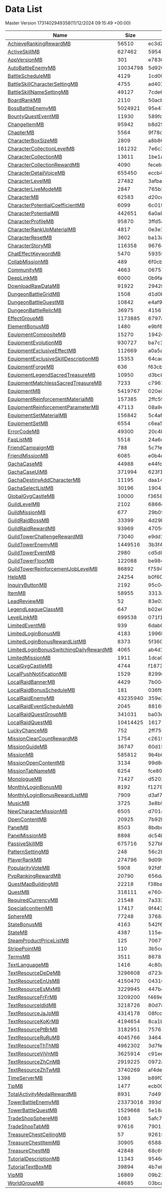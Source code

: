 # Data List
Master Version 1731402949358(11/12/2024 09:15:49 +00:00)

|Name|Size|Hash|Parsed Json|
|-|-|-|-|
|[AchieveRankingRewardMB](https://cdn-mememori.akamaized.net/master/prd1/version/1731402949358/AchieveRankingRewardMB) | 56510 | ec3d2d8db0fc62ee10637735d3269b19 | [AchieveRankingRewardMB.json](AchieveRankingRewardMB.json)|
|[ActiveSkillMB](https://cdn-mememori.akamaized.net/master/prd1/version/1731402949358/ActiveSkillMB) | 627462 | 595419edc22c60727626dcfe7fa53566 | [ActiveSkillMB.json](ActiveSkillMB.json)|
|[AppVersionMB](https://cdn-mememori.akamaized.net/master/prd1/version/1731402949358/AppVersionMB) | 301 | e7830d52cdf796fff2a75b6fe23aebb1 | [AppVersionMB.json](AppVersionMB.json)|
|[AutoBattleEnemyMB](https://cdn-mememori.akamaized.net/master/prd1/version/1731402949358/AutoBattleEnemyMB) | 10034798 | 5d920f60af8cc4a0bf83935e096e7ea4 | [AutoBattleEnemyMB.json](AutoBattleEnemyMB.json)|
|[BattleScheduleMB](https://cdn-mememori.akamaized.net/master/prd1/version/1731402949358/BattleScheduleMB) | 4129 | 1cd0060ef58fd85ffd8f1c6bb63b059c | [BattleScheduleMB.json](BattleScheduleMB.json)|
|[BattleSkillCharacterSettingMB](https://cdn-mememori.akamaized.net/master/prd1/version/1731402949358/BattleSkillCharacterSettingMB) | 4755 | ad40166157c3641009c4e4aca14d025a | [BattleSkillCharacterSettingMB.json](BattleSkillCharacterSettingMB.json)|
|[BattleSkillNameSettingMB](https://cdn-mememori.akamaized.net/master/prd1/version/1731402949358/BattleSkillNameSettingMB) | 49127 | 7cde62b631967806ebb776ab5819e456 | [BattleSkillNameSettingMB.json](BattleSkillNameSettingMB.json)|
|[BoardRankMB](https://cdn-mememori.akamaized.net/master/prd1/version/1731402949358/BoardRankMB) | 2110 | 50acb30f646173fd80ee832a82ce8acd | [BoardRankMB.json](BoardRankMB.json)|
|[BossBattleEnemyMB](https://cdn-mememori.akamaized.net/master/prd1/version/1731402949358/BossBattleEnemyMB) | 5024921 | 95e479573be01aad421f3e8a1a39c1b0 | [BossBattleEnemyMB.json](BossBattleEnemyMB.json)|
|[BountyQuestEventMB](https://cdn-mememori.akamaized.net/master/prd1/version/1731402949358/BountyQuestEventMB) | 11930 | 589fd35b41d916e43d66eaf0e85e19a3 | [BountyQuestEventMB.json](BountyQuestEventMB.json)|
|[ChangeItemMB](https://cdn-mememori.akamaized.net/master/prd1/version/1731402949358/ChangeItemMB) | 95942 | b8d25832372fd02255515854eebf5d75 | [ChangeItemMB.json](ChangeItemMB.json)|
|[ChapterMB](https://cdn-mememori.akamaized.net/master/prd1/version/1731402949358/ChapterMB) | 5564 | 9f78d73c0fa9c6da48549e6e491e4015 | [ChapterMB.json](ChapterMB.json)|
|[CharacterBoxSizeMB](https://cdn-mememori.akamaized.net/master/prd1/version/1731402949358/CharacterBoxSizeMB) | 2809 | a8b8682f5ce6e644c0ce613e8e249fad | [CharacterBoxSizeMB.json](CharacterBoxSizeMB.json)|
|[CharacterCollectionLevelMB](https://cdn-mememori.akamaized.net/master/prd1/version/1731402949358/CharacterCollectionLevelMB) | 161232 | 7e6c3da628c876d5cf686cdc848a022c | [CharacterCollectionLevelMB.json](CharacterCollectionLevelMB.json)|
|[CharacterCollectionMB](https://cdn-mememori.akamaized.net/master/prd1/version/1731402949358/CharacterCollectionMB) | 13611 | 1be1a70525e33b14a5acb877269eaa0a | [CharacterCollectionMB.json](CharacterCollectionMB.json)|
|[CharacterCollectionRewardMB](https://cdn-mememori.akamaized.net/master/prd1/version/1731402949358/CharacterCollectionRewardMB) | 4090 | feceb1e5d6f2d5acbc03edd3826b870e | [CharacterCollectionRewardMB.json](CharacterCollectionRewardMB.json)|
|[CharacterDetailVoiceMB](https://cdn-mememori.akamaized.net/master/prd1/version/1731402949358/CharacterDetailVoiceMB) | 655450 | eccb44f3e8b688473e6d4061b9027b06 | [CharacterDetailVoiceMB.json](CharacterDetailVoiceMB.json)|
|[CharacterLevelMB](https://cdn-mememori.akamaized.net/master/prd1/version/1731402949358/CharacterLevelMB) | 27482 | 3afbab3ee63653e2b37187d446c937c5 | [CharacterLevelMB.json](CharacterLevelMB.json)|
|[CharacterLiveModeMB](https://cdn-mememori.akamaized.net/master/prd1/version/1731402949358/CharacterLiveModeMB) | 2847 | 765b2f4ddae39b93fb329124058017a1 | [CharacterLiveModeMB.json](CharacterLiveModeMB.json)|
|[CharacterMB](https://cdn-mememori.akamaized.net/master/prd1/version/1731402949358/CharacterMB) | 62583 | d20cd70087edb7e9a6c99bab615db6df | [CharacterMB.json](CharacterMB.json)|
|[CharacterPotentialCoefficientMB](https://cdn-mememori.akamaized.net/master/prd1/version/1731402949358/CharacterPotentialCoefficientMB) | 6099 | 6c0194d0d9bad3e5ec52bfb40e35b33c | [CharacterPotentialCoefficientMB.json](CharacterPotentialCoefficientMB.json)|
|[CharacterPotentialMB](https://cdn-mememori.akamaized.net/master/prd1/version/1731402949358/CharacterPotentialMB) | 442651 | 6a0a8f78ff85f4aa5d734e51d1411deb | [CharacterPotentialMB.json](CharacterPotentialMB.json)|
|[CharacterProfileMB](https://cdn-mememori.akamaized.net/master/prd1/version/1731402949358/CharacterProfileMB) | 95870 | 3ffd5a655c89264be8d64040fc8e2824 | [CharacterProfileMB.json](CharacterProfileMB.json)|
|[CharacterRankUpMaterialMB](https://cdn-mememori.akamaized.net/master/prd1/version/1731402949358/CharacterRankUpMaterialMB) | 4817 | 0e3e19425207bede4a87ba8eaae88b47 | [CharacterRankUpMaterialMB.json](CharacterRankUpMaterialMB.json)|
|[CharacterResetMB](https://cdn-mememori.akamaized.net/master/prd1/version/1731402949358/CharacterResetMB) | 3602 | ba13afbebd06979e44a164a67518d831 | [CharacterResetMB.json](CharacterResetMB.json)|
|[CharacterStoryMB](https://cdn-mememori.akamaized.net/master/prd1/version/1731402949358/CharacterStoryMB) | 116358 | 967642420a72e91c8b0b0ae95036ab24 | [CharacterStoryMB.json](CharacterStoryMB.json)|
|[ChatEffectKeywordMB](https://cdn-mememori.akamaized.net/master/prd1/version/1731402949358/ChatEffectKeywordMB) | 5470 | 5935f4254dffb0eef00aa8afdc13406a | [ChatEffectKeywordMB.json](ChatEffectKeywordMB.json)|
|[CollabMissionMB](https://cdn-mememori.akamaized.net/master/prd1/version/1731402949358/CollabMissionMB) | 489 | 6f0cbddd0dd95fb6b029fa5a89711b74 | [CollabMissionMB.json](CollabMissionMB.json)|
|[CommunityMB](https://cdn-mememori.akamaized.net/master/prd1/version/1731402949358/CommunityMB) | 4663 | 06757a398fb4bb8eab27e895fb5ea3d4 | [CommunityMB.json](CommunityMB.json)|
|[DeepLinkMB](https://cdn-mememori.akamaized.net/master/prd1/version/1731402949358/DeepLinkMB) | 6000 | 0b9fa693d25dee1a31aba47fb4f7665f | [DeepLinkMB.json](DeepLinkMB.json)|
|[DownloadRawDataMB](https://cdn-mememori.akamaized.net/master/prd1/version/1731402949358/DownloadRawDataMB) | 91922 | 2942b06a49c825d693ebcf42b4e9288d | [DownloadRawDataMB.json](DownloadRawDataMB.json)|
|[DungeonBattleGridMB](https://cdn-mememori.akamaized.net/master/prd1/version/1731402949358/DungeonBattleGridMB) | 1508 | d1d0bb870c358c7985224e134155c50d | [DungeonBattleGridMB.json](DungeonBattleGridMB.json)|
|[DungeonBattleGuestMB](https://cdn-mememori.akamaized.net/master/prd1/version/1731402949358/DungeonBattleGuestMB) | 10842 | e4af9c518be8b5721f9f7afb1ae294f6 | [DungeonBattleGuestMB.json](DungeonBattleGuestMB.json)|
|[DungeonBattleRelicMB](https://cdn-mememori.akamaized.net/master/prd1/version/1731402949358/DungeonBattleRelicMB) | 36975 | 415677cdc984e60a34f318985ebcbd75 | [DungeonBattleRelicMB.json](DungeonBattleRelicMB.json)|
|[EffectGroupMB](https://cdn-mememori.akamaized.net/master/prd1/version/1731402949358/EffectGroupMB) | 1173885 | 6797a78c04b5901f85ce388472b29fb5 | [EffectGroupMB.json](EffectGroupMB.json)|
|[ElementBonusMB](https://cdn-mememori.akamaized.net/master/prd1/version/1731402949358/ElementBonusMB) | 1480 | e9bf6e553b877c54fcaf45f6909340e5 | [ElementBonusMB.json](ElementBonusMB.json)|
|[EquipmentCompositeMB](https://cdn-mememori.akamaized.net/master/prd1/version/1731402949358/EquipmentCompositeMB) | 15270 | 1942cb18fcfa2d3f6e73689b01361248 | [EquipmentCompositeMB.json](EquipmentCompositeMB.json)|
|[EquipmentEvolutionMB](https://cdn-mememori.akamaized.net/master/prd1/version/1731402949358/EquipmentEvolutionMB) | 930727 | ba7c1e42518c3c80c1fc02856a1e880d | [EquipmentEvolutionMB.json](EquipmentEvolutionMB.json)|
|[EquipmentExclusiveEffectMB](https://cdn-mememori.akamaized.net/master/prd1/version/1731402949358/EquipmentExclusiveEffectMB) | 112669 | a0a5a87d58dc647b59d34c3664c9442f | [EquipmentExclusiveEffectMB.json](EquipmentExclusiveEffectMB.json)|
|[EquipmentExclusiveSkillDescriptionMB](https://cdn-mememori.akamaized.net/master/prd1/version/1731402949358/EquipmentExclusiveSkillDescriptionMB) | 15353 | 64cacc388b1897a3f65bb3d32ba84ffa | [EquipmentExclusiveSkillDescriptionMB.json](EquipmentExclusiveSkillDescriptionMB.json)|
|[EquipmentForgeMB](https://cdn-mememori.akamaized.net/master/prd1/version/1731402949358/EquipmentForgeMB) | 636 | f63cb4e20c64145b75678f2c3970f73b | [EquipmentForgeMB.json](EquipmentForgeMB.json)|
|[EquipmentLegendSacredTreasureMB](https://cdn-mememori.akamaized.net/master/prd1/version/1731402949358/EquipmentLegendSacredTreasureMB) | 10950 | d3bc815ca981d850d58b8fe7939a22dc | [EquipmentLegendSacredTreasureMB.json](EquipmentLegendSacredTreasureMB.json)|
|[EquipmentMatchlessSacredTreasureMB](https://cdn-mememori.akamaized.net/master/prd1/version/1731402949358/EquipmentMatchlessSacredTreasureMB) | 7233 | c79619709504910611ff437c19b77849 | [EquipmentMatchlessSacredTreasureMB.json](EquipmentMatchlessSacredTreasureMB.json)|
|[EquipmentMB](https://cdn-mememori.akamaized.net/master/prd1/version/1731402949358/EquipmentMB) | 5419767 | 020e8c41fef5453f6ed9a55b5e415d95 | [EquipmentMB.json](EquipmentMB.json)|
|[EquipmentReinforcementMaterialMB](https://cdn-mememori.akamaized.net/master/prd1/version/1731402949358/EquipmentReinforcementMaterialMB) | 157385 | 2ffc59efb4610fd359071e0188e2f31a | [EquipmentReinforcementMaterialMB.json](EquipmentReinforcementMaterialMB.json)|
|[EquipmentReinforcementParameterMB](https://cdn-mememori.akamaized.net/master/prd1/version/1731402949358/EquipmentReinforcementParameterMB) | 47113 | 08a9e34118559e39cac0a005abcf0387 | [EquipmentReinforcementParameterMB.json](EquipmentReinforcementParameterMB.json)|
|[EquipmentSetMaterialMB](https://cdn-mememori.akamaized.net/master/prd1/version/1731402949358/EquipmentSetMaterialMB) | 156842 | 5c4af020596a8faffdbfed0fb18ca53d | [EquipmentSetMaterialMB.json](EquipmentSetMaterialMB.json)|
|[EquipmentSetMB](https://cdn-mememori.akamaized.net/master/prd1/version/1731402949358/EquipmentSetMB) | 6554 | c6ea5f7754dc9d4c3441d2f13274eaaa | [EquipmentSetMB.json](EquipmentSetMB.json)|
|[ErrorCodeMB](https://cdn-mememori.akamaized.net/master/prd1/version/1731402949358/ErrorCodeMB) | 49300 | 20c4b77b7973cc994610d730fc04ccbf | [ErrorCodeMB.json](ErrorCodeMB.json)|
|[FaqListMB](https://cdn-mememori.akamaized.net/master/prd1/version/1731402949358/FaqListMB) | 5518 | 24a6d4c90e139d0e98bce12600bb8710 | [FaqListMB.json](FaqListMB.json)|
|[FriendCampaignMB](https://cdn-mememori.akamaized.net/master/prd1/version/1731402949358/FriendCampaignMB) | 788 | 5c7fef7b091bc50324417abdcee37925 | [FriendCampaignMB.json](FriendCampaignMB.json)|
|[FriendMissionMB](https://cdn-mememori.akamaized.net/master/prd1/version/1731402949358/FriendMissionMB) | 6085 | e0b4eb519876a899b53cc310bafa0548 | [FriendMissionMB.json](FriendMissionMB.json)|
|[GachaCaseMB](https://cdn-mememori.akamaized.net/master/prd1/version/1731402949358/GachaCaseMB) | 44988 | e44fca2f4a67b1c5c61c597745c14b7b | [GachaCaseMB.json](GachaCaseMB.json)|
|[GachaCaseUiMB](https://cdn-mememori.akamaized.net/master/prd1/version/1731402949358/GachaCaseUiMB) | 371994 | 623f10a1931288f662988917c5800a78 | [GachaCaseUiMB.json](GachaCaseUiMB.json)|
|[GachaDestinyAddCharacterMB](https://cdn-mememori.akamaized.net/master/prd1/version/1731402949358/GachaDestinyAddCharacterMB) | 11195 | daa148fd5111a21b8fb77b04fc9888a9 | [GachaDestinyAddCharacterMB.json](GachaDestinyAddCharacterMB.json)|
|[GachaSelectListMB](https://cdn-mememori.akamaized.net/master/prd1/version/1731402949358/GachaSelectListMB) | 30196 | 1904219e58c696d06a39e8d055c3645a | [GachaSelectListMB.json](GachaSelectListMB.json)|
|[GlobalGvgCastleMB](https://cdn-mememori.akamaized.net/master/prd1/version/1731402949358/GlobalGvgCastleMB) | 10000 | f3658568a1d613e3c56998853a67930d | [GlobalGvgCastleMB.json](GlobalGvgCastleMB.json)|
|[GuildLevelMB](https://cdn-mememori.akamaized.net/master/prd1/version/1731402949358/GuildLevelMB) | 2102 | 6866eef799fdd7bc19fdaf7926e0c0a2 | [GuildLevelMB.json](GuildLevelMB.json)|
|[GuildMissionMB](https://cdn-mememori.akamaized.net/master/prd1/version/1731402949358/GuildMissionMB) | 677 | 29b0572176513f963d2f13c3a3d0f562 | [GuildMissionMB.json](GuildMissionMB.json)|
|[GuildRaidBossMB](https://cdn-mememori.akamaized.net/master/prd1/version/1731402949358/GuildRaidBossMB) | 33399 | 4d29bf96ea633aff6283c4a9e6cdb1ef | [GuildRaidBossMB.json](GuildRaidBossMB.json)|
|[GuildRaidRewardMB](https://cdn-mememori.akamaized.net/master/prd1/version/1731402949358/GuildRaidRewardMB) | 93969 | 47050011e59dcf0bb03f3aa243f8f79d | [GuildRaidRewardMB.json](GuildRaidRewardMB.json)|
|[GuildTowerChallengeRewardMB](https://cdn-mememori.akamaized.net/master/prd1/version/1731402949358/GuildTowerChallengeRewardMB) | 73040 | e9dd1a6d7aec9a8ef65dee2beec3ea8f | [GuildTowerChallengeRewardMB.json](GuildTowerChallengeRewardMB.json)|
|[GuildTowerEnemyMB](https://cdn-mememori.akamaized.net/master/prd1/version/1731402949358/GuildTowerEnemyMB) | 1449516 | 3b3f460667a62d5021fe6b56dbd789d4 | [GuildTowerEnemyMB.json](GuildTowerEnemyMB.json)|
|[GuildTowerEventMB](https://cdn-mememori.akamaized.net/master/prd1/version/1731402949358/GuildTowerEventMB) | 2980 | cd5d846d0dce5611717493de1fda03ee | [GuildTowerEventMB.json](GuildTowerEventMB.json)|
|[GuildTowerFloorMB](https://cdn-mememori.akamaized.net/master/prd1/version/1731402949358/GuildTowerFloorMB) | 122088 | be984d4493f879a2b4ac0eab7da4b067 | [GuildTowerFloorMB.json](GuildTowerFloorMB.json)|
|[GuildTowerReinforcementJobLevelMB](https://cdn-mememori.akamaized.net/master/prd1/version/1731402949358/GuildTowerReinforcementJobLevelMB) | 86892 | f7594e55acd6862c3bfc4fd202cb4855 | [GuildTowerReinforcementJobLevelMB.json](GuildTowerReinforcementJobLevelMB.json)|
|[HelpMB](https://cdn-mememori.akamaized.net/master/prd1/version/1731402949358/HelpMB) | 24254 | b0f6062efad88268dcf9e9cf17c87092 | [HelpMB.json](HelpMB.json)|
|[InquiryButtonMB](https://cdn-mememori.akamaized.net/master/prd1/version/1731402949358/InquiryButtonMB) | 2192 | 95c04f3e30c618ea9b5aea13162801a0 | [InquiryButtonMB.json](InquiryButtonMB.json)|
|[ItemMB](https://cdn-mememori.akamaized.net/master/prd1/version/1731402949358/ItemMB) | 58955 | 3313a360fd66e52b862c91070000b4ed | [ItemMB.json](ItemMB.json)|
|[LeadReviewMB](https://cdn-mememori.akamaized.net/master/prd1/version/1731402949358/LeadReviewMB) | 52 | 83e028f348df8347e115f132b3e4d34f | [LeadReviewMB.json](LeadReviewMB.json)|
|[LegendLeagueClassMB](https://cdn-mememori.akamaized.net/master/prd1/version/1731402949358/LegendLeagueClassMB) | 647 | b02e0d031673d4e803abc4c5ad88ff34 | [LegendLeagueClassMB.json](LegendLeagueClassMB.json)|
|[LevelLinkMB](https://cdn-mememori.akamaized.net/master/prd1/version/1731402949358/LevelLinkMB) | 699538 | 071f126ef9d0bef1b718e76780466735 | [LevelLinkMB.json](LevelLinkMB.json)|
|[LimitedEventMB](https://cdn-mememori.akamaized.net/master/prd1/version/1731402949358/LimitedEventMB) | 939 | 6dab04812f4b32f3259ef55b027c1a6c | [LimitedEventMB.json](LimitedEventMB.json)|
|[LimitedLoginBonusMB](https://cdn-mememori.akamaized.net/master/prd1/version/1731402949358/LimitedLoginBonusMB) | 4183 | 1996be8c1835e01f40d018ef4e910ae4 | [LimitedLoginBonusMB.json](LimitedLoginBonusMB.json)|
|[LimitedLoginBonusRewardListMB](https://cdn-mememori.akamaized.net/master/prd1/version/1731402949358/LimitedLoginBonusRewardListMB) | 8373 | 5f360dc690a54a9e9414584ce56aab53 | [LimitedLoginBonusRewardListMB.json](LimitedLoginBonusRewardListMB.json)|
|[LimitedLoginBonusSwitchingDailyRewardMB](https://cdn-mememori.akamaized.net/master/prd1/version/1731402949358/LimitedLoginBonusSwitchingDailyRewardMB) | 4065 | ab4d105b9ca864e4c13d15ae980d3677 | [LimitedLoginBonusSwitchingDailyRewardMB.json](LimitedLoginBonusSwitchingDailyRewardMB.json)|
|[LimitedMissionMB](https://cdn-mememori.akamaized.net/master/prd1/version/1731402949358/LimitedMissionMB) | 1911 | 1dca0002bd555bc3d4547390af7d233e | [LimitedMissionMB.json](LimitedMissionMB.json)|
|[LocalGvgCastleMB](https://cdn-mememori.akamaized.net/master/prd1/version/1731402949358/LocalGvgCastleMB) | 4744 | f18738c6617ae5163fbdacfd216532fd | [LocalGvgCastleMB.json](LocalGvgCastleMB.json)|
|[LocalPushNotificationMB](https://cdn-mememori.akamaized.net/master/prd1/version/1731402949358/LocalPushNotificationMB) | 1529 | 8299e722d30def8091362926f0d4a090 | [LocalPushNotificationMB.json](LocalPushNotificationMB.json)|
|[LocalRaidBannerMB](https://cdn-mememori.akamaized.net/master/prd1/version/1731402949358/LocalRaidBannerMB) | 4429 | 7b0046c625ebec80746c67063c8a1f12 | [LocalRaidBannerMB.json](LocalRaidBannerMB.json)|
|[LocalRaidBonusScheduleMB](https://cdn-mememori.akamaized.net/master/prd1/version/1731402949358/LocalRaidBonusScheduleMB) | 181 | 036fbfe7f56c7f8d1818e2cc25ee9cad | [LocalRaidBonusScheduleMB.json](LocalRaidBonusScheduleMB.json)|
|[LocalRaidEnemyMB](https://cdn-mememori.akamaized.net/master/prd1/version/1731402949358/LocalRaidEnemyMB) | 43235940 | 359e230a1758b74d889f716c4dd525a1 | [LocalRaidEnemyMB.json](LocalRaidEnemyMB.json)|
|[LocalRaidEventScheduleMB](https://cdn-mememori.akamaized.net/master/prd1/version/1731402949358/LocalRaidEventScheduleMB) | 2045 | 8816f437b4b613f0b53ea50c7f079d97 | [LocalRaidEventScheduleMB.json](LocalRaidEventScheduleMB.json)|
|[LocalRaidQuestGroupMB](https://cdn-mememori.akamaized.net/master/prd1/version/1731402949358/LocalRaidQuestGroupMB) | 341031 | ba03de84de33cd463a2efa0a6bbaa661 | [LocalRaidQuestGroupMB.json](LocalRaidQuestGroupMB.json)|
|[LocalRaidQuestMB](https://cdn-mememori.akamaized.net/master/prd1/version/1731402949358/LocalRaidQuestMB) | 10414425 | 16177edd2d7b2b011bc375491880475b | [LocalRaidQuestMB.json](LocalRaidQuestMB.json)|
|[LuckyChanceMB](https://cdn-mememori.akamaized.net/master/prd1/version/1731402949358/LuckyChanceMB) | 752 | 2ff75f8428c7be44b46f0b7ae14cf3ce | [LuckyChanceMB.json](LuckyChanceMB.json)|
|[MissionClearCountRewardMB](https://cdn-mememori.akamaized.net/master/prd1/version/1731402949358/MissionClearCountRewardMB) | 1754 | c261960bcbb3023dcb6bd5c1cc560dec | [MissionClearCountRewardMB.json](MissionClearCountRewardMB.json)|
|[MissionGuideMB](https://cdn-mememori.akamaized.net/master/prd1/version/1731402949358/MissionGuideMB) | 36747 | 60d15603284ff07bce4963d7df237b47 | [MissionGuideMB.json](MissionGuideMB.json)|
|[MissionMB](https://cdn-mememori.akamaized.net/master/prd1/version/1731402949358/MissionMB) | 585812 | 9b4b09bbc87a1063ff14597af1a1c735 | [MissionMB.json](MissionMB.json)|
|[MissionOpenContentMB](https://cdn-mememori.akamaized.net/master/prd1/version/1731402949358/MissionOpenContentMB) | 3134 | 99d8ca0e3a5833bf9984b6083e7fcda1 | [MissionOpenContentMB.json](MissionOpenContentMB.json)|
|[MissionTabNameMB](https://cdn-mememori.akamaized.net/master/prd1/version/1731402949358/MissionTabNameMB) | 6254 | fce80ebf6ded78fbfd8c109276ba6ba8 | [MissionTabNameMB.json](MissionTabNameMB.json)|
|[MonologueMB](https://cdn-mememori.akamaized.net/master/prd1/version/1731402949358/MonologueMB) | 71427 | d5202ed0d0c85cca0fe5fd9b366fcf1c | [MonologueMB.json](MonologueMB.json)|
|[MonthlyLoginBonusMB](https://cdn-mememori.akamaized.net/master/prd1/version/1731402949358/MonthlyLoginBonusMB) | 8192 | f127927f872116afeb603d16328c987c | [MonthlyLoginBonusMB.json](MonthlyLoginBonusMB.json)|
|[MonthlyLoginBonusRewardListMB](https://cdn-mememori.akamaized.net/master/prd1/version/1731402949358/MonthlyLoginBonusRewardListMB) | 7909 | d3af7fc6f6a60ec35ec9e1b9fde2bb1d | [MonthlyLoginBonusRewardListMB.json](MonthlyLoginBonusRewardListMB.json)|
|[MusicMB](https://cdn-mememori.akamaized.net/master/prd1/version/1731402949358/MusicMB) | 3725 | 3e8b955b3ffa5b0f5f14c399b5f55dbc | [MusicMB.json](MusicMB.json)|
|[NewCharacterMissionMB](https://cdn-mememori.akamaized.net/master/prd1/version/1731402949358/NewCharacterMissionMB) | 6505 | d70146c60043acb720128ea34b91ad9c | [NewCharacterMissionMB.json](NewCharacterMissionMB.json)|
|[OpenContentMB](https://cdn-mememori.akamaized.net/master/prd1/version/1731402949358/OpenContentMB) | 20925 | 7b92bc403202405441cc67b565978aba | [OpenContentMB.json](OpenContentMB.json)|
|[PanelMB](https://cdn-mememori.akamaized.net/master/prd1/version/1731402949358/PanelMB) | 8503 | 8bdbd649e9f4b196dd0b510440f307e4 | [PanelMB.json](PanelMB.json)|
|[PanelMissionMB](https://cdn-mememori.akamaized.net/master/prd1/version/1731402949358/PanelMissionMB) | 8898 | dc54b970c2990f2a3ade09c1a9ec9470 | [PanelMissionMB.json](PanelMissionMB.json)|
|[PassiveSkillMB](https://cdn-mememori.akamaized.net/master/prd1/version/1731402949358/PassiveSkillMB) | 675716 | 527bb2a934717e4e0e3790a776d33c13 | [PassiveSkillMB.json](PassiveSkillMB.json)|
|[PatternSettingMB](https://cdn-mememori.akamaized.net/master/prd1/version/1731402949358/PatternSettingMB) | 248 | 56c2b571b9194bb141e12c80e909910c | [PatternSettingMB.json](PatternSettingMB.json)|
|[PlayerRankMB](https://cdn-mememori.akamaized.net/master/prd1/version/1731402949358/PlayerRankMB) | 274796 | 9d09f1f36971c284602f18f051a5279a | [PlayerRankMB.json](PlayerRankMB.json)|
|[PopularityVoteMB](https://cdn-mememori.akamaized.net/master/prd1/version/1731402949358/PopularityVoteMB) | 5908 | 92fdf18d7ffc67b7537f3b9caa16ff71 | [PopularityVoteMB.json](PopularityVoteMB.json)|
|[PvpRankingRewardMB](https://cdn-mememori.akamaized.net/master/prd1/version/1731402949358/PvpRankingRewardMB) | 20790 | 656da69564146f7ec5e388064ff2f373 | [PvpRankingRewardMB.json](PvpRankingRewardMB.json)|
|[QuestMapBuildingMB](https://cdn-mememori.akamaized.net/master/prd1/version/1731402949358/QuestMapBuildingMB) | 22218 | f38ba5a4bc2ad0f5cf47fcdb960db085 | [QuestMapBuildingMB.json](QuestMapBuildingMB.json)|
|[QuestMB](https://cdn-mememori.akamaized.net/master/prd1/version/1731402949358/QuestMB) | 318111 | e7604b9a4cb339614efd9ba543aa62ad | [QuestMB.json](QuestMB.json)|
|[RequiredCurrencyMB](https://cdn-mememori.akamaized.net/master/prd1/version/1731402949358/RequiredCurrencyMB) | 21548 | 7a33242ce3863ecdafd0d4240921b3ff | [RequiredCurrencyMB.json](RequiredCurrencyMB.json)|
|[SpecialIconItemMB](https://cdn-mememori.akamaized.net/master/prd1/version/1731402949358/SpecialIconItemMB) | 17417 | 9f443f939f656049fac983620c63a794 | [SpecialIconItemMB.json](SpecialIconItemMB.json)|
|[SphereMB](https://cdn-mememori.akamaized.net/master/prd1/version/1731402949358/SphereMB) | 77248 | 3768825d4fbee44fd4a61b2dca738764 | [SphereMB.json](SphereMB.json)|
|[StateBonusMB](https://cdn-mememori.akamaized.net/master/prd1/version/1731402949358/StateBonusMB) | 4163 | 542f6e534e42e7e2ad4bf49fb086aaf8 | [StateBonusMB.json](StateBonusMB.json)|
|[StateMB](https://cdn-mememori.akamaized.net/master/prd1/version/1731402949358/StateMB) | 4387 | 115e44cdbdf7d6b19dced8f7e637d182 | [StateMB.json](StateMB.json)|
|[SteamProductPriceListMB](https://cdn-mememori.akamaized.net/master/prd1/version/1731402949358/SteamProductPriceListMB) | 125 | 706776b71597ecfda2b9ec59e38e38e8 | [SteamProductPriceListMB.json](SteamProductPriceListMB.json)|
|[StripePointMB](https://cdn-mememori.akamaized.net/master/prd1/version/1731402949358/StripePointMB) | 110 | 3b5cd6cfeba52744b8ee7510b64962f5 | [StripePointMB.json](StripePointMB.json)|
|[TermsMB](https://cdn-mememori.akamaized.net/master/prd1/version/1731402949358/TermsMB) | 3511 | 8678160d6e5f47777d5d5e368debca0a | [TermsMB.json](TermsMB.json)|
|[TextLanguageMB](https://cdn-mememori.akamaized.net/master/prd1/version/1731402949358/TextLanguageMB) | 1416 | 4c80a596909cd6f26bf4509824c36e51 | [TextLanguageMB.json](TextLanguageMB.json)|
|[TextResourceDeDeMB](https://cdn-mememori.akamaized.net/master/prd1/version/1731402949358/TextResourceDeDeMB) | 3296608 | d723e6f2d3c49e5fcf24587b751c794e | [TextResourceDeDeMB.json](TextResourceDeDeMB.json)|
|[TextResourceEnUsMB](https://cdn-mememori.akamaized.net/master/prd1/version/1731402949358/TextResourceEnUsMB) | 4150470 | 04310193e052767ad54db521fb481abf | [TextResourceEnUsMB.json](TextResourceEnUsMB.json)|
|[TextResourceEsMxMB](https://cdn-mememori.akamaized.net/master/prd1/version/1731402949358/TextResourceEsMxMB) | 3229945 | 447b4ed99e78ca8b422616fe1c5b4a3c | [TextResourceEsMxMB.json](TextResourceEsMxMB.json)|
|[TextResourceFrFrMB](https://cdn-mememori.akamaized.net/master/prd1/version/1731402949358/TextResourceFrFrMB) | 3209200 | f469e67bea224eb5d7b5595927fc3790 | [TextResourceFrFrMB.json](TextResourceFrFrMB.json)|
|[TextResourceIdIdMB](https://cdn-mememori.akamaized.net/master/prd1/version/1731402949358/TextResourceIdIdMB) | 3218726 | 80d783b97ec900b9a613fb05464f0a71 | [TextResourceIdIdMB.json](TextResourceIdIdMB.json)|
|[TextResourceJaJpMB](https://cdn-mememori.akamaized.net/master/prd1/version/1731402949358/TextResourceJaJpMB) | 4314178 | 08fcc001b7927b198ea3f8d0d6de1397 | [TextResourceJaJpMB.json](TextResourceJaJpMB.json)|
|[TextResourceKoKrMB](https://cdn-mememori.akamaized.net/master/prd1/version/1731402949358/TextResourceKoKrMB) | 4194654 | 8ca1b1780bde551519ad12725e48e504 | [TextResourceKoKrMB.json](TextResourceKoKrMB.json)|
|[TextResourcePtBrMB](https://cdn-mememori.akamaized.net/master/prd1/version/1731402949358/TextResourcePtBrMB) | 3182951 | 75761d19a8c646a1bca593957f88d983 | [TextResourcePtBrMB.json](TextResourcePtBrMB.json)|
|[TextResourceRuRuMB](https://cdn-mememori.akamaized.net/master/prd1/version/1731402949358/TextResourceRuRuMB) | 4045766 | 34641e764daf75f48240a2cb66ff230f | [TextResourceRuRuMB.json](TextResourceRuRuMB.json)|
|[TextResourceThThMB](https://cdn-mememori.akamaized.net/master/prd1/version/1731402949358/TextResourceThThMB) | 4962302 | 3d7fe7ffe30d037f984d79a0cb95764b | [TextResourceThThMB.json](TextResourceThThMB.json)|
|[TextResourceViVnMB](https://cdn-mememori.akamaized.net/master/prd1/version/1731402949358/TextResourceViVnMB) | 3625914 | c91ee23e41a957bfa16327e3ea8a32c9 | [TextResourceViVnMB.json](TextResourceViVnMB.json)|
|[TextResourceZhCnMB](https://cdn-mememori.akamaized.net/master/prd1/version/1731402949358/TextResourceZhCnMB) | 2919225 | 0972a608be5cb5ce4820fa1e5a343f98 | [TextResourceZhCnMB.json](TextResourceZhCnMB.json)|
|[TextResourceZhTwMB](https://cdn-mememori.akamaized.net/master/prd1/version/1731402949358/TextResourceZhTwMB) | 3740269 | af4de87778b111e2ef7b607ac65d768d | [TextResourceZhTwMB.json](TextResourceZhTwMB.json)|
|[TimeServerMB](https://cdn-mememori.akamaized.net/master/prd1/version/1731402949358/TimeServerMB) | 1398 | b89f011a66251615978289ef3efb9d4a | [TimeServerMB.json](TimeServerMB.json)|
|[TipMB](https://cdn-mememori.akamaized.net/master/prd1/version/1731402949358/TipMB) | 1477 | ecb005cbc08da72af441c5fedd581216 | [TipMB.json](TipMB.json)|
|[TotalActivityMedalRewardMB](https://cdn-mememori.akamaized.net/master/prd1/version/1731402949358/TotalActivityMedalRewardMB) | 8931 | 7d49799a34c79081df1ec5921259ef74 | [TotalActivityMedalRewardMB.json](TotalActivityMedalRewardMB.json)|
|[TowerBattleEnemyMB](https://cdn-mememori.akamaized.net/master/prd1/version/1731402949358/TowerBattleEnemyMB) | 23373016 | 393d7dc8f241749d4a85892235f782f3 | [TowerBattleEnemyMB.json](TowerBattleEnemyMB.json)|
|[TowerBattleQuestMB](https://cdn-mememori.akamaized.net/master/prd1/version/1731402949358/TowerBattleQuestMB) | 1529668 | 5e18a8e245da03fb70b69ad640f54e0b | [TowerBattleQuestMB.json](TowerBattleQuestMB.json)|
|[TradeShopSphereMB](https://cdn-mememori.akamaized.net/master/prd1/version/1731402949358/TradeShopSphereMB) | 1083 | 5afc70d62906311a1cf81940d2a62fb3 | [TradeShopSphereMB.json](TradeShopSphereMB.json)|
|[TradeShopTabMB](https://cdn-mememori.akamaized.net/master/prd1/version/1731402949358/TradeShopTabMB) | 97616 | 790113b3849a646556d9e3b4aa5294e7 | [TradeShopTabMB.json](TradeShopTabMB.json)|
|[TreasureChestCeilingMB](https://cdn-mememori.akamaized.net/master/prd1/version/1731402949358/TreasureChestCeilingMB) | 57 | 9261f7876b178ce3055e3e0672156e64 | [TreasureChestCeilingMB.json](TreasureChestCeilingMB.json)|
|[TreasureChestItemMB](https://cdn-mememori.akamaized.net/master/prd1/version/1731402949358/TreasureChestItemMB) | 30905 | 65884bb9de663ad7a1820b3ae09a8433 | [TreasureChestItemMB.json](TreasureChestItemMB.json)|
|[TreasureChestMB](https://cdn-mememori.akamaized.net/master/prd1/version/1731402949358/TreasureChestMB) | 42848 | 68c696b48a198430de35af0f07f92148 | [TreasureChestMB.json](TreasureChestMB.json)|
|[TutorialDescriptionMB](https://cdn-mememori.akamaized.net/master/prd1/version/1731402949358/TutorialDescriptionMB) | 11343 | 9546c1ecfdd00d514d5bd26873262ca3 | [TutorialDescriptionMB.json](TutorialDescriptionMB.json)|
|[TutorialTextBoxMB](https://cdn-mememori.akamaized.net/master/prd1/version/1731402949358/TutorialTextBoxMB) | 39894 | 4b7eb8eb290ab7e84fb12238288f0e8a | [TutorialTextBoxMB.json](TutorialTextBoxMB.json)|
|[VipMB](https://cdn-mememori.akamaized.net/master/prd1/version/1731402949358/VipMB) | 16869 | 09b22a7cd4fc7c6e8b8a432b9812b23f | [VipMB.json](VipMB.json)|
|[WorldGroupMB](https://cdn-mememori.akamaized.net/master/prd1/version/1731402949358/WorldGroupMB) | 48685 | 03bca4656785e6d8e6a381cf713aeba7 | [WorldGroupMB.json](WorldGroupMB.json)|
